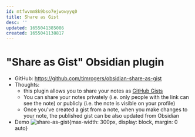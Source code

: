 ```yaml
---
id: mtfwvmm8k9bso7ejwowyyq0
title: Share as Gist
desc: ''
updated: 1655041385086
created: 1655041138817
---
```

# "Share as Gist" Obsidian plugin

- GitHub: https://github.com/timrogers/obsidian-share-as-gist
- Thoughts:
    - this plugin allows you to share your notes as [GitHub Gists](https://gist.github.com/)
    - You can share your notes privately (i.e. only people with the link can see the note) or publicly (i.e. the note is visible on your profile)
    - Once you've created a gist from a note, when you make changes to your note, the published gist can be also updated from Obsidian
- Demo ![share-as-gist](https://user-images.githubusercontent.com/116134/172805839-e0416c2a-6cc2-4a24-9b10-c01c701e2bfa.png){max-width: 300px, display: block, margin: 0 auto}